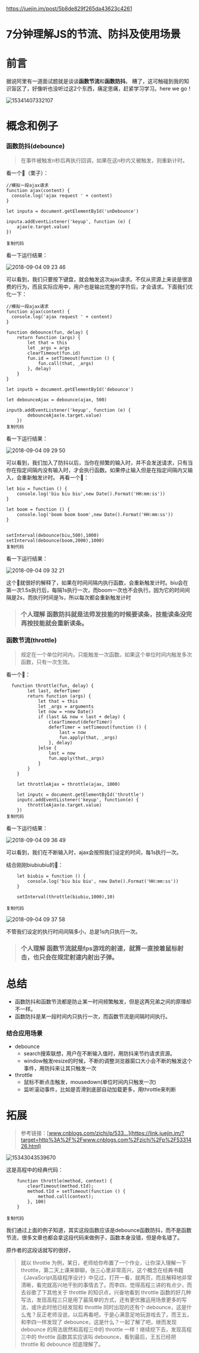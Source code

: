 <https://juejin.im/post/5b8de829f265da43623c4261>

# 7分钟理解JS的节流、防抖及使用场景

# 前言

据说阿里有一道面试题就是谈谈**函数节流**和**函数防抖**。 糟了，这可触碰到我的知识盲区了，好像听也没听过这2个东西，痛定思痛，赶紧学习学习。here we go！



![15341407332107](https://user-gold-cdn.xitu.io/2018/9/4/165a252b4b69aab5?imageView2/0/w/1280/h/960/format/webp/ignore-error/1)



# 概念和例子

### 函数防抖(debounce)

> 在事件被触发n秒后再执行回调，如果在这n秒内又被触发，则重新计时。

看一个🌰（栗子）：

```
//模拟一段ajax请求
function ajax(content) {
  console.log('ajax request ' + content)
}

let inputa = document.getElementById('unDebounce')

inputa.addEventListener('keyup', function (e) {
    ajax(e.target.value)
})

复制代码
```

看一下运行结果：



![2018-09-04 09 23 46](https://user-gold-cdn.xitu.io/2018/9/4/165a252be5c94d6b?imageslim)



可以看到，我们只要按下键盘，就会触发这次ajax请求。不仅从资源上来说是很浪费的行为，而且实际应用中，用户也是输出完整的字符后，才会请求。下面我们优化一下：

```
//模拟一段ajax请求
function ajax(content) {
  console.log('ajax request ' + content)
}

function debounce(fun, delay) {
    return function (args) {
        let that = this
        let _args = args
        clearTimeout(fun.id)
        fun.id = setTimeout(function () {
            fun.call(that, _args)
        }, delay)
    }
}
    
let inputb = document.getElementById('debounce')

let debounceAjax = debounce(ajax, 500)

inputb.addEventListener('keyup', function (e) {
        debounceAjax(e.target.value)
    })
复制代码
```

看一下运行结果：



![2018-09-04 09 29 50](https://user-gold-cdn.xitu.io/2018/9/4/165a252b4b429b56?imageslim)



可以看到，我们加入了防抖以后，当你在频繁的输入时，并不会发送请求，只有当你在指定间隔内没有输入时，才会执行函数。如果停止输入但是在指定间隔内又输入，会重新触发计时。 再看一个🌰：

```
let biu = function () {
    console.log('biu biu biu',new Date().Format('HH:mm:ss'))
}

let boom = function () {
    console.log('boom boom boom',new Date().Format('HH:mm:ss'))
}


setInterval(debounce(biu,500),1000)
setInterval(debounce(boom,2000),1000)
复制代码
```

看一下运行结果：



![2018-09-04 09 32 21](https://user-gold-cdn.xitu.io/2018/9/4/165a252b4b809a23?imageslim)



这个🌰就很好的解释了，如果在时间间隔内执行函数，会重新触发计时。biu会在第一次1.5s执行后，每隔1s执行一次，而boom一次也不会执行。因为它的时间间隔是2s，而执行时间是1s，所以每次都会重新触发计时

> ### 个人理解 函数防抖就是法师发技能的时候要读条，技能读条没完再按技能就会重新读条。

### 函数节流(throttle)

> 规定在一个单位时间内，只能触发一次函数。如果这个单位时间内触发多次函数，只有一次生效。

看一个🌰：

```
  function throttle(fun, delay) {
        let last, deferTimer
        return function (args) {
            let that = this
            let _args = arguments
            let now = +new Date()
            if (last && now < last + delay) {
                clearTimeout(deferTimer)
                deferTimer = setTimeout(function () {
                    last = now
                    fun.apply(that, _args)
                }, delay)
            }else {
                last = now
                fun.apply(that,_args)
            }
        }
    }

    let throttleAjax = throttle(ajax, 1000)

    let inputc = document.getElementById('throttle')
    inputc.addEventListener('keyup', function(e) {
        throttleAjax(e.target.value)
    })
复制代码
```

看一下运行结果：



![2018-09-04 09 36 49](https://user-gold-cdn.xitu.io/2018/9/4/165a252b4c1a9686?imageslim)



可以看到，我们在不断输入时，ajax会按照我们设定的时间，每1s执行一次。

结合刚刚biubiubiu的🌰：

```
    let biubiu = function () {
        console.log('biu biu biu', new Date().Format('HH:mm:ss'))
    }

    setInterval(throttle(biubiu,1000),10)

复制代码
```



![2018-09-04 09 37 58](https://user-gold-cdn.xitu.io/2018/9/4/165a252b46818296?imageslim)



不管我们设定的执行时间间隔多小，总是1s内只执行一次。

> ### 个人理解 函数节流就是fps游戏的射速，就算一直按着鼠标射击，也只会在规定射速内射出子弹。

# 总结

- 函数防抖和函数节流都是防止某一时间频繁触发，但是这两兄弟之间的原理却不一样。
- 函数防抖是某一段时间内只执行一次，而函数节流是间隔时间执行。

### 结合应用场景

- debounce
  - search搜索联想，用户在不断输入值时，用防抖来节约请求资源。
  - window触发resize的时候，不断的调整浏览器窗口大小会不断的触发这个事件，用防抖来让其只触发一次
- throttle
  - 鼠标不断点击触发，mousedown(单位时间内只触发一次)
  - 监听滚动事件，比如是否滑到底部自动加载更多，用throttle来判断

# 拓展

> 参考链接：[www.cnblogs.com/zichi/p/533…](https://link.juejin.im/?target=http%3A%2F%2Fwww.cnblogs.com%2Fzichi%2Fp%2F5331426.html)



![15343043539670](https://user-gold-cdn.xitu.io/2018/9/4/165a252b4c074274?imageView2/0/w/1280/h/960/format/webp/ignore-error/1)



这是高程中的经典代码：

```
    function throttle(method, context) {
        clearTimeout(method.tId);
        method.tId = setTimeout(function () {
            method.call(context);
        }, 100)
    }

复制代码
```

我们通过上面的例子知道，其实这段函数应该是debounce函数防抖，而不是函数节流，很多文章也都会拿这段代码来做例子，函数本身没错，但是命名错了。

原作者的这段话就写的很好，

> 就以 throttle 为例，某日，老师给你布置了一个作业，让你深入理解一下 throttle，第二天上课来聊聊。张三心里非常高兴，这个概念在经典书籍《JavaScript高级程序设计》中见过，打开一看，就两页，而且解释地非常清晰，看完就高兴地干别的事情去了。而李四，觉得高程三讲的有点少，而去谷歌了下其他关于 throttle 的知识点，兴奋地看到 throttle 函数的好几种写法，发现高程三只是用了最简单的方式，还有更优雅运用场景更多的写法，或许此时他已经发现和 throttle 同时出现的还有个 debounce，这是什么鬼？反正老师没说，以后再看吧，于是心满意足地玩游戏去了。而王五，和李四一样发现了 debounce，这是什么？一起了解了吧，继而发现 debounce 的用法居然和高程三中的 throttle 一样！继续挖下去，发现高程三中的 throttle 函数其实应该叫 debounce，看到最后，王五已经把 throttle 和 debounce 彻底理解了。